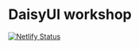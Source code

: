 # DaisyUI workshop

[![Netlify Status](https://api.netlify.com/api/v1/badges/fb76b89b-0d38-40c5-b318-da866905d02c/deploy-status)](https://app.netlify.com/sites/daisyui/deploys)

